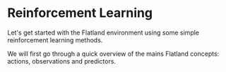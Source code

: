 Reinforcement Learning
===

Let's get started with the Flatland environment using some simple reinforcement learning methods.

We will first go through a quick overview of the mains Flatland concepts: actions, observations and predictors. 